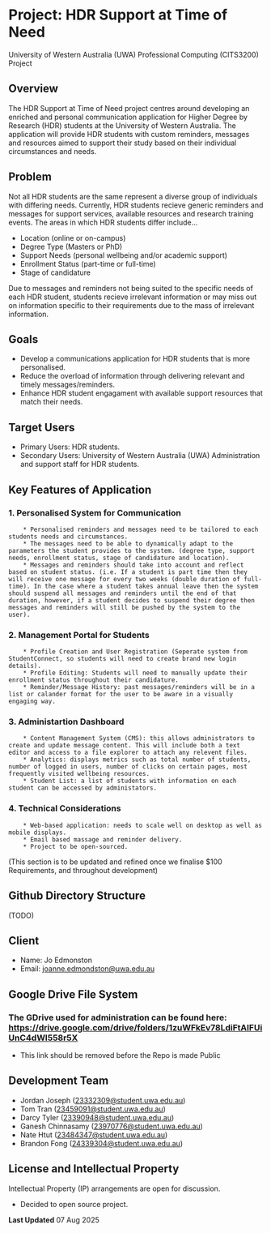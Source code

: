 # Project: HDR Support at Time of Need
University of Western Australia (UWA) Professional Computing (CITS3200) Project

## Overview
The HDR Support at Time of Need project centres around developing an enriched and personal communication application for Higher Degree by Research (HDR) students at the University of Western Australia. The application will provide HDR students with custom reminders, messages and resources aimed to support their study based on their individual circumstances and needs.

## Problem
Not all HDR students are the same represent a diverse group of individuals with differing needs. Currently, HDR students recieve generic reminders and messages for support services, available resources and research training events. The areas in which HDR students differ include...
* Location (online or on-campus)
* Degree Type (Masters or PhD)
* Support Needs (personal wellbeing and/or academic support)
* Enrollment Status (part-time or full-time)
* Stage of candidature

Due to messages and reminders not being suited to the specific needs of each HDR student, students recieve irrelevant information or may miss out on information specific to their requirements due to the mass of irrelevant information.

## Goals
* Develop a communications application for HDR students that is more personalised.
* Reduce the overload of information through delivering relevant and timely messages/reminders.
* Enhance HDR student engagament with available support resources that match their needs.

## Target Users
* Primary Users: HDR students.
* Secondary Users: University of Western Australia (UWA) Administration and support staff for HDR students.
    
## Key Features of Application
### 1. Personalised System for Communication
        * Personalised reminders and messages need to be tailored to each students needs and circumstances.
        * The messages need to be able to dynamically adapt to the parameters the student provides to the system. (degree type, support needs, enrollment status, stage of candidature and location).
        * Messages and reminders should take into account and reflect based on student status. (i.e. If a student is part time then they will receive one message for every two weeks (double duration of full-time). In the case where a student takes annual leave then the system should suspend all messages and reminders until the end of that duration, however, if a student decides to suspend their degree then messages and reminders will still be pushed by the system to the user).
        
### 2. Management Portal for Students
        * Profile Creation and User Registration (Seperate system from StudentConnect, so students will need to create brand new login details).
        * Profile Editing: Students will need to manually update their enrollment status throughout their candidature.
        * Reminder/Message History: past messages/reminders will be in a list or calander format for the user to be aware in a visually engaging way.
        
### 3. Administartion Dashboard
        * Content Management System (CMS): this allows administrators to create and update message content. This will include both a text editor and access to a file explorer to attach any relevent files.
        * Analytics: displays metrics such as total number of students, number of logged in users, number of clicks on certain pages, most frequently visited wellbeing resources.
        * Student List: a list of students with information on each student can be accessed by administators.
        
### 4. Technical Considerations
        * Web-based application: needs to scale well on desktop as well as mobile displays.
        * Email based massage and reminder delivery.
        * Project to be open-sourced.
        
(This section is to be updated and refined once we finalise $100 Requirements, and throughout development)

## Github Directory Structure
(TODO)

## Client
 * Name: Jo Edmonston
 * Email: joanne.edmondston@uwa.edu.au

## Google Drive File System
### The GDrive used for administration can be found here: https://drive.google.com/drive/folders/1zuWFkEv78LdiFtAIFUiUnC4dWI558r5X 
* This link should be removed before the Repo is made Public

## Development Team
* Jordan Joseph (23332309@student.uwa.edu.au)
* Tom Tran (23459091@student.uwa.edu.au)
* Darcy Tyler (23390948@student.uwa.edu.au)
* Ganesh Chinnasamy (23970776@student.uwa.edu.au)
* Nate Htut (23484347@student.uwa.edu.au)
* Brandon Fong (24339304@student.uwa.edu.au)

## License and Intellectual Property
Intellectual Property (IP) arrangements are open for discussion.
* Decided to open source project.


**Last Updated** 07 Aug 2025
